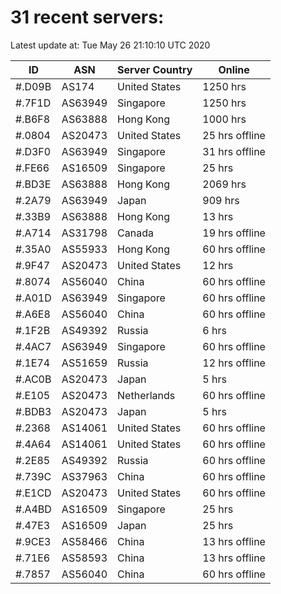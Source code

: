 # 31 recent servers:

Latest update at: Tue May 26 21:10:10 UTC 2020

| ID | ASN | Server Country | Online |
| -- | --- | -------------- | ------ |
| #.D09B | AS174 | United States | 1250 hrs |
| #.7F1D | AS63949 | Singapore | 1250 hrs |
| #.B6F8 | AS63888 | Hong Kong | 1000 hrs |
| #.0804 | AS20473 | United States | 25 hrs offline |
| #.D3F0 | AS63949 | Singapore | 31 hrs offline |
| #.FE66 | AS16509 | Singapore | 25 hrs |
| #.BD3E | AS63888 | Hong Kong | 2069 hrs |
| #.2A79 | AS63949 | Japan | 909 hrs |
| #.33B9 | AS63888 | Hong Kong | 13 hrs |
| #.A714 | AS31798 | Canada | 19 hrs offline |
| #.35A0 | AS55933 | Hong Kong | 60 hrs offline |
| #.9F47 | AS20473 | United States | 12 hrs |
| #.8074 | AS56040 | China | 60 hrs offline |
| #.A01D | AS63949 | Singapore | 60 hrs offline |
| #.A6E8 | AS56040 | China | 60 hrs offline |
| #.1F2B | AS49392 | Russia | 6 hrs |
| #.4AC7 | AS63949 | Singapore | 60 hrs offline |
| #.1E74 | AS51659 | Russia | 12 hrs offline |
| #.AC0B | AS20473 | Japan | 5 hrs |
| #.E105 | AS20473 | Netherlands | 60 hrs offline |
| #.BDB3 | AS20473 | Japan | 5 hrs |
| #.2368 | AS14061 | United States | 60 hrs offline |
| #.4A64 | AS14061 | United States | 60 hrs offline |
| #.2E85 | AS49392 | Russia | 60 hrs offline |
| #.739C | AS37963 | China | 60 hrs offline |
| #.E1CD | AS20473 | United States | 60 hrs offline |
| #.A4BD | AS16509 | Singapore | 25 hrs |
| #.47E3 | AS16509 | Japan | 25 hrs |
| #.9CE3 | AS58466 | China | 13 hrs offline |
| #.71E6 | AS58593 | China | 13 hrs offline |
| #.7857 | AS56040 | China | 60 hrs offline |

